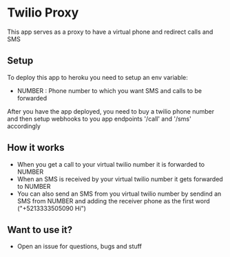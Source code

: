 # Twilio Proxy

This app serves as a proxy to have a virtual phone and redirect calls and SMS

## Setup

To deploy this app to heroku you need to setup an env variable:

 * NUMBER : Phone number to which you want SMS and calls to be forwarded

After you have the app deployed, you need to buy a twilio phone number
and then setup webhooks to you app endpoints '/call' and '/sms' accordingly


## How it works

* When you get a call to your virtual twilio number it is forwarded to NUMBER
* When an SMS is received by your virtual twilio number it gets forwarded to NUMBER
* You can also send an SMS from you virtual twilio number by sendind an SMS from NUMBER and adding the receiver phone as the first word ("+5213333505090 Hi")

## Want to use it?

* Open an issue for questions, bugs and stuff
